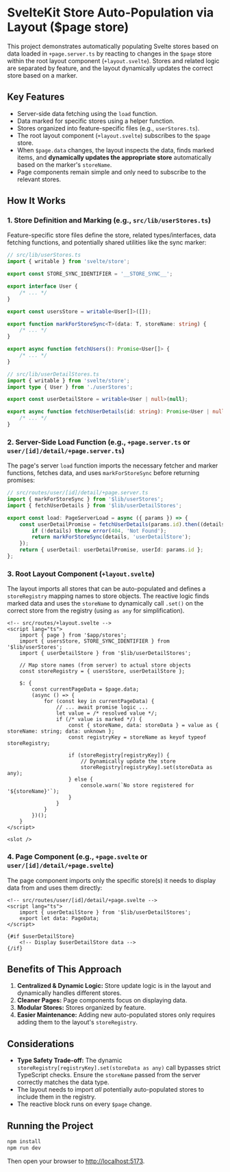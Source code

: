 # SvelteKit Store Auto-Population via Layout ($page store)

This project demonstrates automatically populating Svelte stores based on data loaded in `+page.server.ts` by reacting to changes in the `$page` store within the root layout component (`+layout.svelte`). Stores and related logic are separated by feature, and the layout dynamically updates the correct store based on a marker.

## Key Features

- Server-side data fetching using the `load` function.
- Data marked for specific stores using a helper function.
- Stores organized into feature-specific files (e.g., `userStores.ts`).
- The root layout component (`+layout.svelte`) subscribes to the `$page` store.
- When `$page.data` changes, the layout inspects the data, finds marked items, and **dynamically updates the appropriate store** automatically based on the marker's `storeName`.
- Page components remain simple and only need to subscribe to the relevant stores.

## How It Works

### 1. Store Definition and Marking (e.g., `src/lib/userStores.ts`)

Feature-specific store files define the store, related types/interfaces, data fetching functions, and potentially shared utilities like the sync marker:

```typescript
// src/lib/userStores.ts
import { writable } from 'svelte/store';

export const STORE_SYNC_IDENTIFIER = '__STORE_SYNC__';

export interface User {
	/* ... */
}

export const usersStore = writable<User[]>([]);

export function markForStoreSync<T>(data: T, storeName: string) {
	/* ... */
}

export async function fetchUsers(): Promise<User[]> {
	/* ... */
}
```

```typescript
// src/lib/userDetailStores.ts
import { writable } from 'svelte/store';
import type { User } from './userStores';

export const userDetailStore = writable<User | null>(null);

export async function fetchUserDetails(id: string): Promise<User | null> {
	/* ... */
}
```

### 2. Server-Side Load Function (e.g., `+page.server.ts` or `user/[id]/detail/+page.server.ts`)

The page's server `load` function imports the necessary fetcher and marker functions, fetches data, and uses `markForStoreSync` before returning promises:

```typescript
// src/routes/user/[id]/detail/+page.server.ts
import { markForStoreSync } from '$lib/userStores';
import { fetchUserDetails } from '$lib/userDetailStores';

export const load: PageServerLoad = async ({ params }) => {
	const userDetailPromise = fetchUserDetails(params.id).then((details) => {
		if (!details) throw error(404, 'Not Found');
		return markForStoreSync(details, 'userDetailStore');
	});
	return { userDetail: userDetailPromise, userId: params.id };
};
```

### 3. Root Layout Component (`+layout.svelte`)

The layout imports all stores that can be auto-populated and defines a `storeRegistry` mapping names to store objects. The reactive logic finds marked data and uses the `storeName` to dynamically call `.set()` on the correct store from the registry (using `as any` for simplification).

```svelte
<!-- src/routes/+layout.svelte -->
<script lang="ts">
    import { page } from '$app/stores';
    import { usersStore, STORE_SYNC_IDENTIFIER } from '$lib/userStores';
    import { userDetailStore } from '$lib/userDetailStores';

    // Map store names (from server) to actual store objects
    const storeRegistry = { usersStore, userDetailStore };

    $: {
        const currentPageData = $page.data;
        (async () => {
            for (const key in currentPageData) {
                // ... await promise logic ...
                let value = /* resolved value */;
                if (/* value is marked */) {
                    const { storeName, data: storeData } = value as { storeName: string; data: unknown };
                    const registryKey = storeName as keyof typeof storeRegistry;

                    if (storeRegistry[registryKey]) {
                        // Dynamically update the store
                        storeRegistry[registryKey].set(storeData as any);
                    } else {
                        console.warn(`No store registered for '${storeName}'`);
                    }
                }
            }
        })();
    }
</script>

<slot />
```

### 4. Page Component (e.g., `+page.svelte` or `user/[id]/detail/+page.svelte`)

The page component imports only the specific store(s) it needs to display data from and uses them directly:

```svelte
<!-- src/routes/user/[id]/detail/+page.svelte -->
<script lang="ts">
	import { userDetailStore } from '$lib/userDetailStores';
	export let data: PageData;
</script>

{#if $userDetailStore}
	<!-- Display $userDetailStore data -->
{/if}
```

## Benefits of This Approach

1.  **Centralized & Dynamic Logic:** Store update logic is in the layout and dynamically handles different stores.
2.  **Cleaner Pages:** Page components focus on displaying data.
3.  **Modular Stores:** Stores organized by feature.
4.  **Easier Maintenance:** Adding new auto-populated stores only requires adding them to the layout's `storeRegistry`.

## Considerations

- **Type Safety Trade-off:** The dynamic `storeRegistry[registryKey].set(storeData as any)` call bypasses strict TypeScript checks. Ensure the `storeName` passed from the server correctly matches the data type.
- The layout needs to import _all_ potentially auto-populated stores to include them in the registry.
- The reactive block runs on every `$page` change.

## Running the Project

```bash
npm install
npm run dev
```

Then open your browser to [http://localhost:5173](http://localhost:5173).
